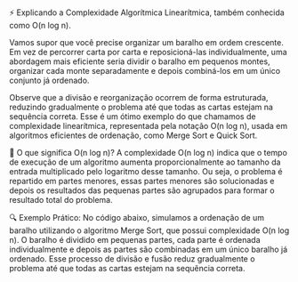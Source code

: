 ⚡️ Explicando a Complexidade Algorítmica Linearítmica, também conhecida como O(n log n).

Vamos supor que você precise organizar um baralho em ordem crescente. Em vez de percorrer carta por carta e 
reposicioná-las individualmente, uma abordagem mais eficiente seria dividir o baralho em pequenos montes, 
organizar cada monte separadamente e depois combiná-los em um único conjunto já ordenado.

Observe que a divisão e reorganização ocorrem de forma estruturada, reduzindo gradualmente o problema até que todas as 
cartas estejam na sequência correta.  Esse é um ótimo exemplo do que chamamos de complexidade linearítmica, 
representada pela notação O(n log n), usada em algoritmos eficientes de ordenação, como Merge Sort e Quick Sort.

📌 O que significa O(n log n)?
A complexidade O(n log n) indica que o tempo de execução de um algoritmo aumenta proporcionalmente ao tamanho da entrada
multiplicado pelo logaritmo desse tamanho.
Ou seja, o problema é repartido em partes menores, essas partes menores são solucionadas e depois os resultados das
pequenas partes são agrupados para formar o resultado total do problema.

🔍 Exemplo Prático:
No código abaixo, simulamos a ordenação de um baralho utilizando o algoritmo Merge Sort, que possui complexidade 
O(n log n). O baralho é dividido em pequenas partes, cada parte é ordenada individualmente e depois as partes são 
combinadas em um único baralho já ordenado. Esse processo de divisão e fusão reduz gradualmente o problema até que 
todas as cartas estejam na sequência correta.